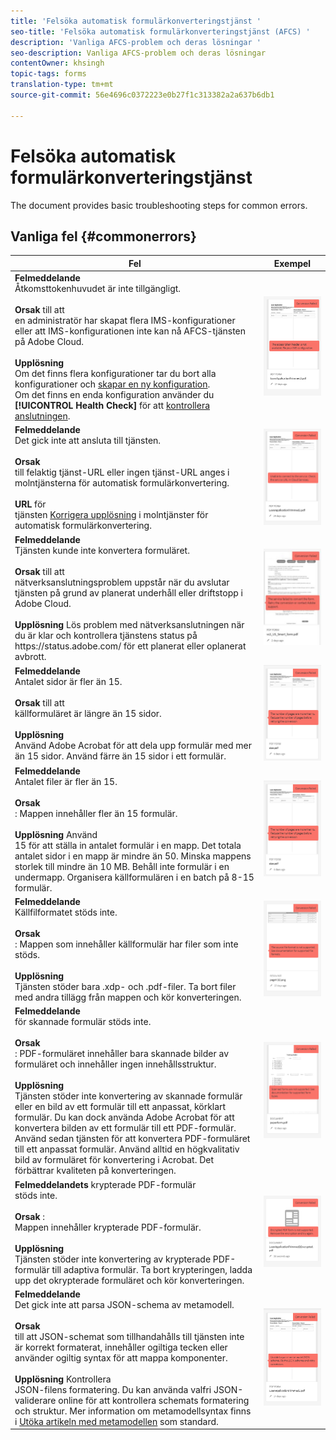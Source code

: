 ```yaml
---
title: 'Felsöka automatisk formulärkonverteringstjänst '
seo-title: 'Felsöka automatisk formulärkonverteringstjänst (AFCS) '
description: 'Vanliga AFCS-problem och deras lösningar '
seo-description: Vanliga AFCS-problem och deras lösningar
contentOwner: khsingh
topic-tags: forms
translation-type: tm+mt
source-git-commit: 56e4696c0372223e0b27f1c313382a2a637b6db1

---
```



# Felsöka automatisk formulärkonverteringstjänst


<!--The article provides information on installation, configuration and administration issues that may arise in an Automated Forms Conversion Service production environment. --> The document  provides basic troubleshooting steps for common errors.

## Vanliga fel {#commonerrors}
<!--
|Error|Example|
|--- |--- |
|**Error Message** <br> The access token header is not available. <br><br>**Reason** <br> An administrator has created multiple IMS configurations or IMS configuration is not able to reach AFCS service on Adobe Cloud. <br><br>**Resolution** <br> If there are multiple configurations, delete all the configurations and [create a new configuration](configure-service.md#obtainpubliccertificates). <br> If there is a single configuration, use **[!UICONTROL Health Check]** to [check connectivity](configure-service.md#createintegrationoption).|![The access token header is not available](assets/invalid-ims-configuration.png)|
|**Error Message** <br> Unable to connect to the service.  <br><br>**Reason** <br> Incorrect service URL or no service URL is mentioned in Automated Forms Conversion Service cloud services. <br><br>**Resolution** <br> Correct [Service URL](configure-service.md#configure-the-cloud-service) in Automated Forms Conversion Service Cloud services.|![Unable to connect to the service.](assets/wrong-endpoint-configured.png)|
|**Error Message** <br> The service failed to convert the form.  <br><br>**Reason** <br> Network connectivity issues at your end, the service is down due to scheduled maintenance, or outage on Adobe Cloud. <br><br>**Resolution** <br> Resolve network connectivity issues at your end and check the status of the service on https://status.adobe.com/ for a planned or unplanned outage.|![Unable to connect to the service.](assets/service-failure.png)|
|**Error Message** <br> The number of pages is more than 15.  <br><br>**Reason** <br> The source form is more than 15 pages long.  <br><br>**Resolution** <br> Use Adobe Acrobat to split forms with more than 15 pages. Bring the number of pages in a form to less than 15. |![Unable to connect to the service.](assets/number-of-pages.png)|
|**Error Message** <br> The number of files is more than 15.  <br><br>**Reason** <br>  The folder contains more than 15 forms. <br><br>**Resolution** <br> Bring the number of forms in a folder to less than or equal to 15. Bring the total number of pages in a folder less than 50. Bring the size of the folder to less than 10 MB. Do not keep forms in a sub-folder. Organize source forms into a batch of 8-15 forms. |![Unable to connect to the service.](assets/number-of-pages.png)|
|**Error Message** <br> The source file format is not supported.  <br><br>**Reason** <br> The folder containing source forms have some unsupported files. <br><br>**Resolution** <br> The service supports only .xdp and .pdf files. Remove files with any other extension from the folder and run the conversion. |![Unable to connect to the service.](assets/unsupported-file-formats.png)|
|**Error Message** <br> Scanned forms are not supported.  <br><br>**Reason** <br> The PDF form contains only scanned images of the form and contains no content structure. <br><br>**Resolution** <br> The service does not support converting scanned forms or an image of a form to an adaptive out-of-the-box. However, you use Adobe Acrobat to convert the image of a form to a PDF Form. Then, use the service to convert the PDF Form to an adaptive form. Always use a high-quality image of the form for conversion in Acrobat. It improves the quality of the conversion. |![Unable to connect to the service.](assets/scanned-forms-error.png)|
|**Error Message** <br> Encrypted PDF form is not supported.  <br><br>**Reason** <br> The folder contains encrypted PDF forms. <br><br>**Resolution** <br> The service does not support converting an encrypted PDF form to an adaptive form. Remove the encryption, upload the non-encrypted form, and run the conversion. |![Unable to connect to the service.](assets/secured-pdf-form.png)|
|**Error Message** <br> Unable to parse meta-model JSON schema.  <br><br>**Reason** <br> The JSON schema supplied to the service is not properly formatted, contains invalid characters, or uses invalid syntax to map components.  <br><br>**Resolution** <br> Check the formatting of the JSON file. You can use any online JSON validator to check the formatting and structure of the schema. See, [Extend the default meta-model](extending-the-default-meta-model.md) article for information on meta-model syntax. |![Unable to connect to the service.](assets/invalid-meta-model-schema.png)| -->

<table>
<thead>
<tr>
<th>Fel</th>
<th>Exempel</th>
</tr>
</thead>
<tbody>
<tr>
<td><strong>Felmeddelande</strong> <br> Åtkomsttokenhuvudet är inte tillgängligt. <br><br><strong>Orsak</strong> till att <br> en administratör har skapat flera IMS-konfigurationer eller att IMS-konfigurationen inte kan nå AFCS-tjänsten på Adobe Cloud. <br><br><strong>Upplösning</strong> <br> Om det finns flera konfigurationer tar du bort alla konfigurationer och <a href="configure-service.md#obtainpubliccertificates">skapar en ny konfiguration</a>. <br> Om det finns en enda konfiguration använder du <strong>[!UICONTROL Health Check]</strong> för att <a href="configure-service.md#createintegrationoption">kontrollera anslutningen</a>.</td>
<td><img alt="Åtkomsttokenhuvudet är inte tillgängligt" src="assets/invalid-ims-configuration.png" /></td>
</tr>
<tr>
<td><strong>Felmeddelande</strong> <br> Det gick inte att ansluta till tjänsten.  <br><br><strong>Orsak</strong> <br> till felaktig tjänst-URL eller ingen tjänst-URL anges i molntjänsterna för automatisk formulärkonvertering. <br><br><strong>URL</strong> för <br> tjänsten <a href="configure-service.md#configure-the-cloud-service">Korrigera upplösning</a> i molntjänster för automatisk formulärkonvertering.</td>
<td><img alt="Det går inte att ansluta till tjänsten." src="assets/wrong-endpoint-configured.png" /></td>
</tr>
<tr>
<td><strong>Felmeddelande</strong> <br> Tjänsten kunde inte konvertera formuläret.  <br><br><strong>Orsak</strong> till att <br> nätverksanslutningsproblem uppstår när du avslutar tjänsten på grund av planerat underhåll eller driftstopp i Adobe Cloud. <br><br><strong>Upplösning</strong> Lös problem med nätverksanslutningen när du är klar och kontrollera tjänstens status på <br> https://status.adobe.com/ <a href="https://status.adobe.com/"></a> för ett planerat eller oplanerat avbrott.</td>
<td><img alt="Tjänsten kunde inte konvertera formuläret." src="assets/service-failure.png" /></td>
</tr>
<tr>
<td><strong>Felmeddelande</strong> <br> Antalet sidor är fler än 15.  <br><br><strong>Orsak</strong> till att <br> källformuläret är längre än 15 sidor.  <br><br><strong>Upplösning</strong> <br> Använd Adobe Acrobat för att dela upp formulär med mer än 15 sidor. Använd färre än 15 sidor i ett formulär.</td>
<td><img alt="Antalet sidor är fler än 15." src="assets/number-of-pages.png" /></td>
</tr>
<tr>
<td><strong>Felmeddelande</strong> <br> Antalet filer är fler än 15.  <br><br><strong>Orsak</strong> <br> : Mappen innehåller fler än 15 formulär. <br><br><strong>Upplösning</strong> Använd <br> 15 för att ställa in antalet formulär i en mapp. Det totala antalet sidor i en mapp är mindre än 50. Minska mappens storlek till mindre än 10 MB. Behåll inte formulär i en undermapp. Organisera källformulären i en batch på 8-15 formulär.</td>
<td><img alt="Antalet filer är fler än 15." src="assets/number-of-pages.png" /></td>
</tr>
<tr>
<td><strong>Felmeddelande</strong> <br> Källfilformatet stöds inte.  <br><br><strong>Orsak</strong> <br> : Mappen som innehåller källformulär har filer som inte stöds. <br><br><strong>Upplösning</strong> <br> Tjänsten stöder bara .xdp- och .pdf-filer. Ta bort filer med andra tillägg från mappen och kör konverteringen.</td>
<td><img alt="Källfilformatet stöds inte." src="assets/unsupported-file-formats.png" /></td>
</tr>
<tr>
<td><strong>Felmeddelande</strong><br> för skannade formulär stöds inte.  <br><br><strong>Orsak</strong> <br> : PDF-formuläret innehåller bara skannade bilder av formuläret och innehåller ingen innehållsstruktur. <br><br><strong>Upplösning</strong> <br> Tjänsten stöder inte konvertering av skannade formulär eller en bild av ett formulär till ett anpassat, körklart formulär. Du kan dock använda Adobe Acrobat för att konvertera bilden av ett formulär till ett PDF-formulär. Använd sedan tjänsten för att konvertera PDF-formuläret till ett anpassat formulär. Använd alltid en högkvalitativ bild av formuläret för konvertering i Acrobat. Det förbättrar kvaliteten på konverteringen.</td>
<td><img alt="Skannade formulär stöds inte." src="assets/scanned-forms-error.png" /></td>
</tr>
<tr>
<td><strong>Felmeddelandets</strong> krypterade PDF-formulär <br> stöds inte.  <br><br><strong>Orsak</strong> : <br> Mappen innehåller krypterade PDF-formulär. <br><br><strong>Upplösning</strong> <br> Tjänsten stöder inte konvertering av krypterade PDF-formulär till adaptiva formulär. Ta bort krypteringen, ladda upp det okrypterade formuläret och kör konverteringen.</td>
<td><img alt="Krypterat PDF-formulär stöds inte." src="assets/secured-pdf-form.png" /></td>
</tr>
<tr>
<td><strong>Felmeddelande</strong> <br> Det gick inte att parsa JSON-schema av metamodell.  <br><br><strong>Orsak</strong> <br> till att JSON-schemat som tillhandahålls till tjänsten inte är korrekt formaterat, innehåller ogiltiga tecken eller använder ogiltig syntax för att mappa komponenter.  <br><br><strong>Upplösning</strong> Kontrollera <br> JSON-filens formatering. Du kan använda valfri JSON-validerare online för att kontrollera schemats formatering och struktur. Mer information om metamodellsyntax finns i <a href="extending-the-default-meta-model.md">Utöka artikeln med metamodellen</a> som standard.</td>
<td><img alt="Det gick inte att parsa JSON-schemat för metamodellen" src="assets/invalid-meta-model-schema.png" /></td>
</tr>
</tbody>
</table>
